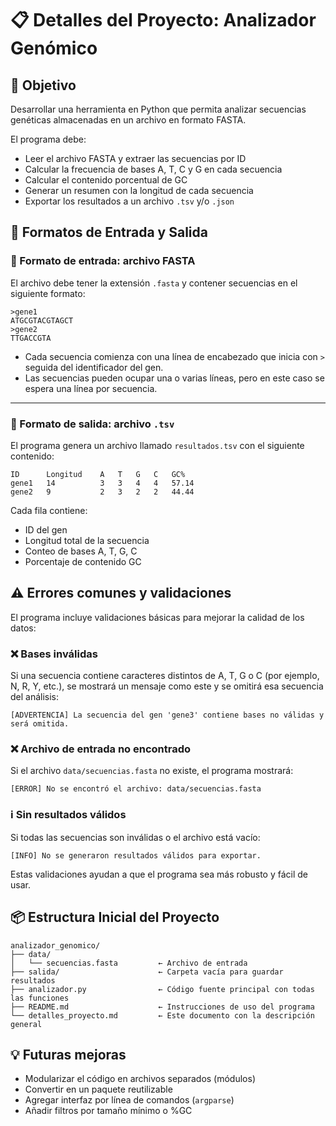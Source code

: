 # 📋 Detalles del Proyecto: Analizador Genómico

## 🎯 Objetivo

Desarrollar una herramienta en Python que permita analizar secuencias genéticas almacenadas en un archivo en formato FASTA.

El programa debe:

- Leer el archivo FASTA y extraer las secuencias por ID
- Calcular la frecuencia de bases A, T, C y G en cada secuencia
- Calcular el contenido porcentual de GC
- Generar un resumen con la longitud de cada secuencia
- Exportar los resultados a un archivo `.tsv` y/o `.json`

## 📂 Formatos de Entrada y Salida

### 🔹 Formato de entrada: archivo FASTA

El archivo debe tener la extensión `.fasta` y contener secuencias en el siguiente formato:

```
>gene1
ATGCGTACGTAGCT
>gene2
TTGACCGTA
```

- Cada secuencia comienza con una línea de encabezado que inicia con `>` seguida del identificador del gen.
- Las secuencias pueden ocupar una o varias líneas, pero en este caso se espera una línea por secuencia.

---

### 🔸 Formato de salida: archivo `.tsv`

El programa genera un archivo llamado `resultados.tsv` con el siguiente contenido:

```
ID      Longitud    A   T   G   C   GC%
gene1   14          3   3   4   4   57.14
gene2   9           2   3   2   2   44.44
```

Cada fila contiene:

- ID del gen
- Longitud total de la secuencia
- Conteo de bases A, T, G, C
- Porcentaje de contenido GC

## ⚠️ Errores comunes y validaciones

El programa incluye validaciones básicas para mejorar la calidad de los datos:

### ❌ Bases inválidas

Si una secuencia contiene caracteres distintos de A, T, G o C (por ejemplo, N, R, Y, etc.), se mostrará un mensaje como este y se omitirá esa secuencia del análisis:

```
[ADVERTENCIA] La secuencia del gen 'gene3' contiene bases no válidas y será omitida.
```

### ❌ Archivo de entrada no encontrado

Si el archivo `data/secuencias.fasta` no existe, el programa mostrará:

```
[ERROR] No se encontró el archivo: data/secuencias.fasta
```

### ℹ️ Sin resultados válidos

Si todas las secuencias son inválidas o el archivo está vacío:

```
[INFO] No se generaron resultados válidos para exportar.
```

Estas validaciones ayudan a que el programa sea más robusto y fácil de usar.


## 📦 Estructura Inicial del Proyecto

```text
analizador_genomico/
├── data/
│   └── secuencias.fasta         ← Archivo de entrada
├── salida/                      ← Carpeta vacía para guardar resultados
├── analizador.py                ← Código fuente principal con todas las funciones
├── README.md                    ← Instrucciones de uso del programa
└── detalles_proyecto.md         ← Este documento con la descripción general
```

## 💡 Futuras mejoras

- Modularizar el código en archivos separados (módulos)
- Convertir en un paquete reutilizable
- Agregar interfaz por línea de comandos (`argparse`)
- Añadir filtros por tamaño mínimo o %GC
